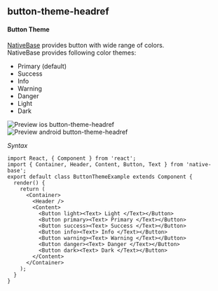 ## button-theme-headref
#### Button Theme

[NativeBase](https://nativebase.io/) provides button with wide range of colors.<br />
NativeBase provides following color themes:
  * Primary (default)
  * Success
  * Info
  * Warning
  * Danger
  * Light
  * Dark<br />

![Preview ios button-theme-headref](https://raw.githubusercontent.com/GeekyAnts/NativeBase-KitchenSink/v2.5.0/screenshots/ios/buttons.png)
![Preview android button-theme-headref](https://raw.githubusercontent.com/GeekyAnts/NativeBase-KitchenSink/v2.5.0/screenshots/android/buttons.png)

*Syntax*

<pre class="line-numbers"><code class="language-jsx">import React, { Component } from 'react';
import { Container, Header, Content, Button, Text } from 'native-base';
export default class ButtonThemeExample extends Component {
  render() {
    return (
      &lt;Container>
        &lt;Header />
        &lt;Content>
          &lt;Button light>&lt;Text> Light &lt;/Text>&lt;/Button>
          &lt;Button primary>&lt;Text> Primary &lt;/Text>&lt;/Button>
          &lt;Button success>&lt;Text> Success &lt;/Text>&lt;/Button>
          &lt;Button info>&lt;Text> Info &lt;/Text>&lt;/Button>
          &lt;Button warning>&lt;Text> Warning &lt;/Text>&lt;/Button>
          &lt;Button danger>&lt;Text> Danger &lt;/Text>&lt;/Button>
          &lt;Button dark>&lt;Text> Dark &lt;/Text>&lt;/Button>
        &lt;/Content>
      &lt;/Container>
    );
  }
}</code></pre><br />
